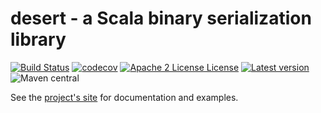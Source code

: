 # desert - a Scala binary serialization library
[![Build Status](https://travis-ci.org/vigoo/desert.svg?branch=master)](https://travis-ci.org/vigoo/desert)
[![codecov](https://codecov.io/gh/vigoo/desert/branch/master/graph/badge.svg)](https://codecov.io/gh/vigoo/desert)
[![Apache 2 License License](http://img.shields.io/badge/license-APACHE2-blue.svg)](http://www.apache.org/licenses/LICENSE-2.0)
[![Latest version](https://index.scala-lang.org/vigoo/desert/desert/latest.svg)](https://index.scala-lang.org/vigoo/desert/desert)
![Maven central](https://img.shields.io/maven-central/v/io.github.vigoo/desert_2.13.svg?style=flat-square)

See the [project's site](https://vigoo.github.io/desert) for documentation and examples.
 

 